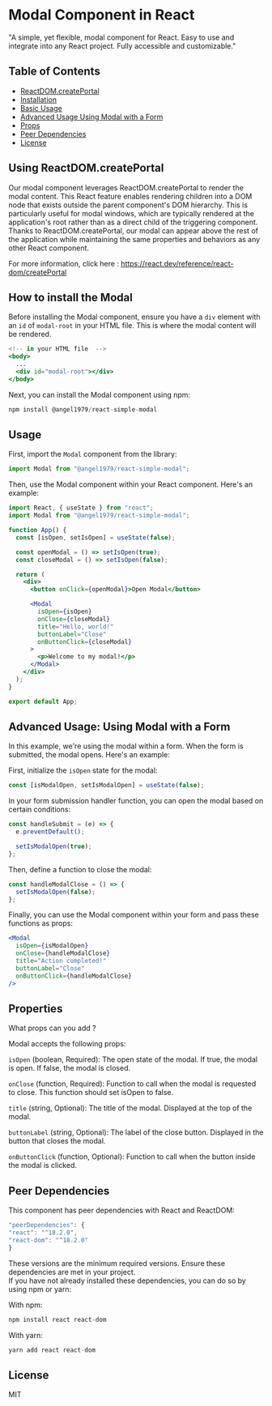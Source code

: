 # Modal Component in React

"A simple, yet flexible, modal component for React. Easy to use and integrate into any React project. Fully accessible and customizable."

## Table of Contents

- [ReactDOM.createPortal](#using-reactdomcreateportal)
- [Installation](#how-to-install-the-modal)
- [Basic Usage](#usage)
- [Advanced Usage Using Modal with a Form](#advanced-usage-using-modal-with-a-form)
- [Props](#properties)
- [Peer Dependencies](#peer-dependencies)
- [License](#license)

## Using ReactDOM.createPortal

Our modal component leverages ReactDOM.createPortal to render the modal content. This React feature enables rendering children into a DOM node that exists outside the parent component's DOM hierarchy. This is particularly useful for modal windows, which are typically rendered at the application's root rather than as a direct child of the triggering component. Thanks to ReactDOM.createPortal, our modal can appear above the rest of the application while maintaining the same properties and behaviors as any other React component.

For more information, click here : https://react.dev/reference/react-dom/createPortal

## How to install the Modal

Before installing the Modal component, ensure you have a `div` element with an `id` of `modal-root` in your HTML file. This is where the modal content will be rendered.

```jsx
<!-- in your HTML file  -->
<body>
  ...
  <div id="modal-root"></div>
</body>
```

Next, you can install the Modal component using npm:

```jsx
npm install @angel1979/react-simple-modal
```

## Usage

First, import the `Modal` component from the library:

```jsx
import Modal from "@angel1979/react-simple-modal";
```

Then, use the Modal component within your React component. Here's an example:

```jsx
import React, { useState } from "react";
import Modal from "@angel1979/react-simple-modal";

function App() {
  const [isOpen, setIsOpen] = useState(false);

  const openModal = () => setIsOpen(true);
  const closeModal = () => setIsOpen(false);

  return (
    <div>
      <button onClick={openModal}>Open Modal</button>

      <Modal
        isOpen={isOpen}
        onClose={closeModal}
        title="Hello, world!"
        buttonLabel="Close"
        onButtonClick={closeModal}
      >
        <p>Welcome to my modal!</p>
      </Modal>
    </div>
  );
}

export default App;
```

## Advanced Usage: Using Modal with a Form

In this example, we're using the modal within a form. When the form is submitted, the modal opens. Here's an example:

First, initialize the `isOpen` state for the modal:

```jsx
const [isModalOpen, setIsModalOpen] = useState(false);
```

In your form submission handler function, you can open the modal based on certain conditions:

```jsx
const handleSubmit = (e) => {
  e.preventDefault();

  setIsModalOpen(true);
};
```

Then, define a function to close the modal:

```jsx
const handleModalClose = () => {
  setIsModalOpen(false);
};
```

Finally, you can use the Modal component within your form and pass these functions as props:

```jsx
<Modal
  isOpen={isModalOpen}
  onClose={handleModalClose}
  title="Action completed!"
  buttonLabel="Close"
  onButtonClick={handleModalClose}
/>
```

## Properties

What props can you add ?

Modal accepts the following props:

`isOpen` (boolean, Required): The open state of the modal. If true, the modal is open. If false, the modal is closed.

`onClose` (function, Required): Function to call when the modal is requested to close. This function should set isOpen to false.

`title` (string, Optional): The title of the modal. Displayed at the top of the modal.

`buttonLabel` (string, Optional): The label of the close button. Displayed in the button that closes the modal.

`onButtonClick` (function, Optional): Function to call when the button inside the modal is clicked.

## Peer Dependencies

This component has peer dependencies with React and ReactDOM:

```jsx
"peerDependencies": {
"react": "^18.2.0",
"react-dom": "^18.2.0"
}
```

These versions are the minimum required versions.
Ensure these dependencies are met in your project.  
If you have not already installed these dependencies, you can do so by using npm or yarn:

With npm:

```jsx
npm install react react-dom
```

With yarn:

```jsx
yarn add react react-dom

```

## License

MIT
